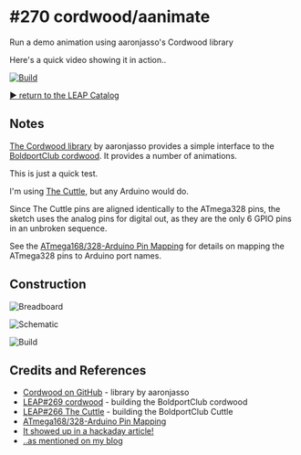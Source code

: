 # #270 cordwood/aanimate

Run a demo animation using aaronjasso's Cordwood library

Here's a quick video showing it in action..

[![Build](./assets/aanimate_build.jpg?raw=true)](https://www.youtube.com/watch?v=0WyH_XYZ9tg)

[:arrow_forward: return to the LEAP Catalog](https://leap.tardate.com)

## Notes

[The Cordwood library](https://github.com/aaronjasso/Cordwood) by aaronjasso provides a simple interface
to the [BoldportClub cordwood](../). It provides a number of animations.

This is just a quick test.

I'm using [The Cuttle](../../TheCuttle), but any Arduino would do.

Since The Cuttle pins are aligned identically to the ATmega328 pins, the sketch
uses the analog pins for digital out, as they are the only 6 GPIO pins in an unbroken sequence.

See the [ATmega168/328-Arduino Pin Mapping](https://www.arduino.cc/en/Hacking/PinMapping168) for details on mapping the ATmega328 pins to Arduino port names.

## Construction

![Breadboard](./assets/aanimate_bb.jpg?raw=true)

![Schematic](./assets/aanimate_schematic.jpg?raw=true)

![Build](./assets/aanimate_build.jpg?raw=true)

## Credits and References
* [Cordwood on GitHub](https://github.com/aaronjasso/Cordwood) - library by aaronjasso
* [LEAP#269 cordwood](../) - building the BoldportClub cordwood
* [LEAP#266 The Cuttle](../../TheCuttle) - building the BoldportClub Cuttle
* [ATmega168/328-Arduino Pin Mapping](https://www.arduino.cc/en/Hacking/PinMapping168)
* [It showed up in a hackaday article!](http://hackaday.com/2017/03/24/retrotechtacular-tinkertoy-and-cordwood-in-the-pre-ic-era/)
* [..as mentioned on my blog](https://blog.tardate.com/2017/04/leap270-cordwood-aanimations.html)
